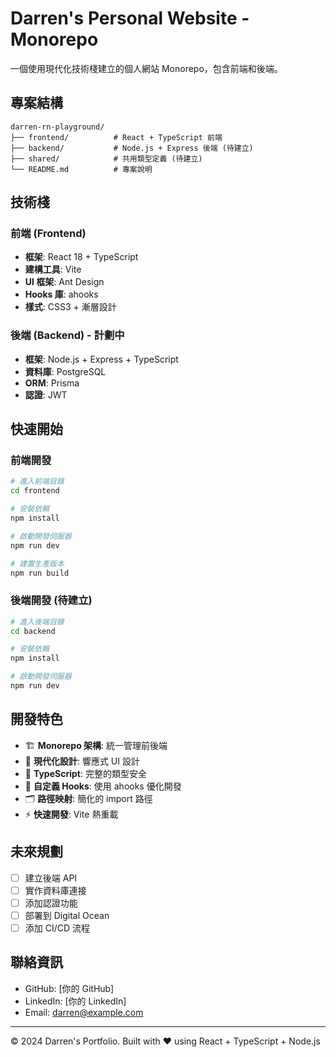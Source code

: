# Darren's Personal Website - Monorepo

一個使用現代化技術棧建立的個人網站 Monorepo，包含前端和後端。

## 專案結構

```
darren-rn-playground/
├── frontend/          # React + TypeScript 前端
├── backend/           # Node.js + Express 後端 (待建立)
├── shared/            # 共用類型定義 (待建立)
└── README.md          # 專案說明
```

## 技術棧

### 前端 (Frontend)
- **框架**: React 18 + TypeScript
- **建構工具**: Vite
- **UI 框架**: Ant Design
- **Hooks 庫**: ahooks
- **樣式**: CSS3 + 漸層設計

### 後端 (Backend) - 計劃中
- **框架**: Node.js + Express + TypeScript
- **資料庫**: PostgreSQL
- **ORM**: Prisma
- **認證**: JWT

## 快速開始

### 前端開發

```bash
# 進入前端目錄
cd frontend

# 安裝依賴
npm install

# 啟動開發伺服器
npm run dev

# 建置生產版本
npm run build
```

### 後端開發 (待建立)

```bash
# 進入後端目錄
cd backend

# 安裝依賴
npm install

# 啟動開發伺服器
npm run dev
```

## 開發特色

- 🏗️ **Monorepo 架構**: 統一管理前後端
- 🎨 **現代化設計**: 響應式 UI 設計
- 🔧 **TypeScript**: 完整的類型安全
- 🎯 **自定義 Hooks**: 使用 ahooks 優化開發
- 🗂️ **路徑映射**: 簡化的 import 路徑
- ⚡ **快速開發**: Vite 熱重載

## 未來規劃

- [ ] 建立後端 API
- [ ] 實作資料庫連接
- [ ] 添加認證功能
- [ ] 部署到 Digital Ocean
- [ ] 添加 CI/CD 流程

## 聯絡資訊

- GitHub: [你的 GitHub]
- LinkedIn: [你的 LinkedIn]
- Email: darren@example.com

---

© 2024 Darren's Portfolio. Built with ❤️ using React + TypeScript + Node.js 